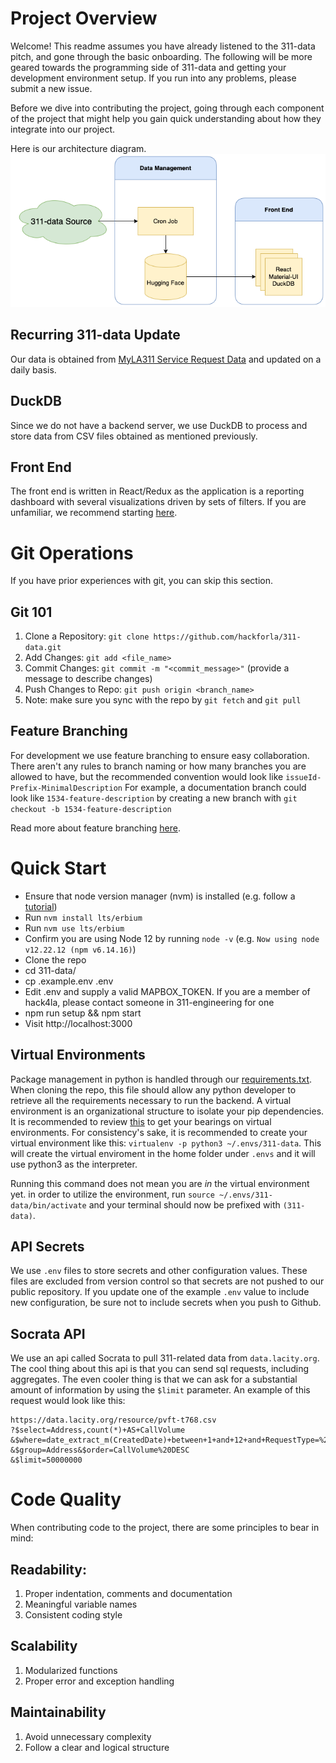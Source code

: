 # Project Overview
Welcome! This readme assumes you have already listened to the 311-data pitch, and gone through the basic onboarding. The following will be more geared towards the programming side of 311-data and getting your development environment setup. If you run into any problems, please submit a new issue.

Before we dive into contributing the project, going through each component of the project that might help you gain quick understanding about how they integrate into our project.

Here is our architecture diagram. 
![System diagram](misc/images/architecture.png)
## Recurring 311-data Update
Our data is obtained from [MyLA311 Service Request Data](https://data.lacity.org/browse?q=myla311%20service%20request%20data&sortBy=relevance) and updated on a daily basis. 
## DuckDB
Since we do not have a backend server, we use DuckDB to process and store data from CSV files obtained as mentioned previously. 
## Front End
The front end is written in React/Redux as the application is a reporting dashboard with several visualizations driven by sets of filters. If you are unfamiliar, we recommend starting [here](https://hackernoon.com/getting-started-with-react-redux-1baae4dcb99b).

# Git Operations
If you have prior experiences with git, you can skip this section.
## Git 101
1. Clone a Repository: `git clone https://github.com/hackforla/311-data.git`
2. Add Changes: `git add <file_name>`
3. Commit Changes: `git commit -m "<commit_message>"` (provide a message to describe changes)
4. Push Changes to Repo: `git push origin <branch_name>`
5. Note: make sure you sync with the repo by `git fetch` and `git pull`
## Feature Branching
For development we use feature branching to ensure easy collaboration. There aren't any rules to branch naming or how many branches you are allowed to have, but the recommended convention would look like `issueId-Prefix-MinimalDescription`
For example, a documentation branch could look like `1534-feature-description` by creating a new branch with `git checkout -b 1534-feature-description`


Read more about feature branching [here](https://www.atlassian.com/git/tutorials/comparing-workflows/feature-branch-workflow).

# Quick Start
* Ensure that node version manager (nvm) is installed (e.g. follow a [tutorial](https://heynode.com/tutorial/install-nodejs-locally-nvm/))
* Run `nvm install lts/erbium`
* Run `nvm use lts/erbium`
* Confirm you are using Node 12 by running `node -v` (e.g. `Now using node v12.22.12 (npm v6.14.16)`)
* Clone the repo
* cd 311-data/
* cp .example.env .env
* Edit .env and supply a valid MAPBOX_TOKEN. If you are a member of hack4la, please contact someone in 311-engineering for one
* npm run setup && npm start
* Visit http://localhost:3000


## Virtual Environments
Package management in python is handled through our [requirements.txt](https://github.com/hackforla/311-data/blob/master/server/api/requirements.txt). When cloning the repo, this file should allow any python developer to retrieve all the requirements necessary to run the backend. A virtual environment is an organizational structure to isolate your pip dependencies.
It is recommended to review [this](https://www.geeksforgeeks.org/python-virtual-environment/) to get your bearings on virtual environments.
For consistency's sake, it is recommended to create your virtual environment like this: `virtualenv -p python3 ~/.envs/311-data`.
This will create the virtual enviroment in the home folder under `.envs` and it will use python3 as the interpreter.

Running this command does not mean you are _in_ the virtual environment yet. in order to utilize the environment, run `source ~/.envs/311-data/bin/activate` and your terminal should now be prefixed with `(311-data)`.


## API Secrets
We use `.env` files to store secrets and other configuration values. These files are excluded from version control so that secrets are not pushed to our public repository. If you update one of the example `.env` value to include new configuration, be sure not to include secrets when you push to Github.

## Socrata API
We use an api called Socrata to pull 311-related data from `data.lacity.org`. The cool thing about this api is that you can send sql requests, including aggregates. The even cooler thing is that we can ask for a substantial amount of information by using the `$limit` parameter.
An example of this request would look like this:
```
https://data.lacity.org/resource/pvft-t768.csv
?$select=Address,count(*)+AS+CallVolume
&$where=date_extract_m(CreatedDate)+between+1+and+12+and+RequestType=%27Bulky%20Items%27+and+NCName=%27ARLETA%20NC%27
&$group=Address&$order=CallVolume%20DESC
&$limit=50000000
```

# Code Quality
When contributing code to the project, there are some principles to bear in mind:
## Readability: 
1. Proper indentation, comments and documentation
2. Meaningful variable names
3. Consistent coding style

## Scalability
1. Modularized functions
2. Proper error and exception handling 

## Maintainability
1. Avoid unnecessary complexity
2. Follow a clear and logical structure
